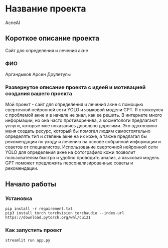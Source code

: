 # Название проекта
AcneAI
## Короткое описание проекта
Сайт для определения и лечения акне
### ФИО
Аргандыков Арсен Дәулетұлы
### Развернутое описание проекта с идеей и мотивацией создания вашего проекта
Мой проект - сайт для определения и лечения акне с помощью сверточной нейронной сети YOLO и языковой модели GPT. Я столкнулся с проблемой акне и в начале не знал, как ее решить. В интернете много информации, но она часто противоречива, а косметологи предлагают услуги, которые мне показались довольно дорогими. Это вдохновило меня создать ресурс, который бы помогал людям самостоятельно определять тип и степень акне на их коже, а также предлагал бы рекомендации по уходу и лечению на основе собранной информации и советов от специалистов. Использование сверточной нейронной сети YOLO для определения акне на фотографиях кожи позволит пользователям быстро и удобно проводить анализ, а языковая модель GPT поможет предложить персонализированные советы и рекомендации.
## Начало работы
### Установка
```shell
pip install -r requirement.txt
pip3 install torch torchvision torchaudio --index-url https://download.pytorch.org/whl/cu121
```
### Как запустить проект
```shell
streamlit run app.py
```


